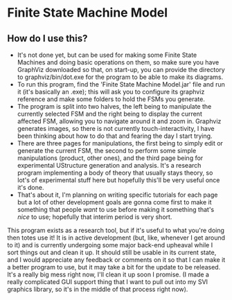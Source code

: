 # Finite State Machine Model
 
## How do I use this?
 - It's not done yet, but can be used for making some Finite State Machines and doing basic operations on them, so make sure you have GraphViz downloaded so that, on start-up, you can provide the directory to graphviz/bin/dot.exe for the program to be able to make its diagrams.
 - To run this program, find the 'Finite State Machine Model.jar' file and run it (it's basically an .exe); this will ask you to configure its graphviz reference and make some folders to hold the FSMs you generate.
 - The program is split into two halves, the left being to manipulate the currently selected FSM and the right being to display the current affected FSM, allowing you to navigate around it and zoom in. Graphviz generates images, so there is not currently touch-interactivity, I have been thinking about how to do that and fearing the day I start trying.
 - There are three pages for manipulations, the first being to simply edit or generate the current FSM, the second to perform some simple manipulations (product, other ones), and the third page being for experimental UStructure generation and analysis. It's a research program implementing a body of theory that usually stays theory, so lot's of experimental stuff here but hopefully this'll be very useful once it's done.
 - That's about it, I'm planning on writing specific tutorials for each page but a lot of other development goals are gonna come first to make it something that people *want* to use before making it something that's *nice* to use; hopefully that interim period is very short.

This program exists as a research tool, but if it's useful to what you're doing then totes use it! It is in active development (but, like, whenever I get around to it) and is currently undergoing some major back-end upheaval while I sort things out and clean it up. It should still be usable in its current state, and I would appreciate any feedback or comments on it so that I can make it a better program to use, but it may take a bit for the update to be released. It's a really big mess right now, I'll clean it up soon I promise. (I made a really complicated GUI support thing that I want to pull out into my SVI graphics library, so it's in the middle of that process right now).
